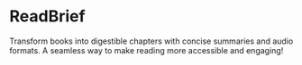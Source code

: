 # ReadBrief
Transform books into digestible chapters with concise summaries and audio formats. A seamless way to make reading more accessible and engaging!
